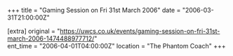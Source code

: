 +++
title = "Gaming Session on Fri 31st March 2006"
date = "2006-03-31T21:00:00Z"

[extra]
original = "https://uwcs.co.uk/events/gaming-session-on-fri-31st-march-2006-1474488977712/"    
ent_time = "2006-04-01T04:00:00Z"
location = "The Phantom Coach"
+++



